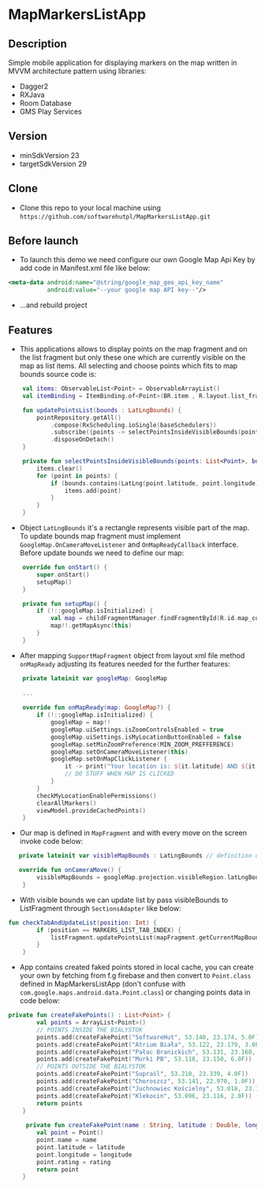 # MapMarkersListApp

## Description
Simple mobile application for displaying markers on the map written in MVVM architecture pattern using libraries:
- Dagger2
- RXJava
- Room Database
- GMS Play Services

## Version
- minSdkVersion 23
- targetSdkVersion 29

## Clone
- Clone this repo to your local machine using `https://github.com/softwarehutpl/MapMarkersListApp.git`

## Before launch

- To launch this demo we need configure our own Google Map Api Key by add code in Manifest.xml file like below:

```xml
<meta-data android:name="@string/google_map_geo_api_key_name"
           android:value="--your google map API key--"/>
```

- ...and rebuild project

## Features
- This applications allows to display points on the map fragment and on the list fragment but only these one which 
are currently visible on the map as list items. All selecting and choose points which fits to map bounds source code is:

```kotlin
    val items: ObservableList<Point> = ObservableArrayList()
    val itemBinding = ItemBinding.of<Point>(BR.item , R.layout.list_fragment_item)

    fun updatePointsList(bounds : LatLngBounds) {
        pointRepository.getAll()
            .compose(RxScheduling.ioSingle(baseSchedulers))
            .subscribe({points -> selectPointsInsideVisibleBounds(points, bounds)}, {error -> Log.e("ERROR", error?.message, error)})
            .disposeOnDetach()
    }

    private fun selectPointsInsideVisibleBounds(points: List<Point>, bounds: LatLngBounds) {
        items.clear()
        for (point in points) {
            if (bounds.contains(LatLng(point.latitude, point.longitude))) {
                items.add(point)
            }
        }
    }
```

- Object `LatLngBounds` it's a rectangle represents visible part of the map. To update bounds map fragment must implement `GoogleMap.OnCameraMoveListener` and  `OnMapReadyCallback` interface. Before update bounds we need to define our map:

```kotlin
    override fun onStart() {
        super.onStart()
        setupMap()
    }

    private fun setupMap() {
        if (!::googleMap.isInitialized) {
            val map = childFragmentManager.findFragmentById(R.id.map_container) as SupportMapFragment?
            map!!.getMapAsync(this)
        }
    }
```
- After mapping `SupportMapFragment` object from layout xml file method `onMapReady` adjusting its features needed for the further features:

```kotlin
    private lateinit var googleMap: GoogleMap
    
    ...
    
    override fun onMapReady(map: GoogleMap?) {
        if (!::googleMap.isInitialized) {
            googleMap = map!!
            googleMap.uiSettings.isZoomControlsEnabled = true
            googleMap.uiSettings.isMyLocationButtonEnabled = false
            googleMap.setMinZoomPreference(MIN_ZOOM_PREFFERENCE)
            googleMap.setOnCameraMoveListener(this)
            googleMap.setOnMapClickListener {
                it -> print("Your location is: ${it.latitude} AND ${it.longitude}")
                // DO STUFF WHEN MAP IS CLICKED
            }
        }
        checkMyLocationEnablePermissions()
        clearAllMarkers()
        viewModel.provideCachedPoints()
    }
```

- Our map is defined in `MapFragment` and with every move on the screen invoke code below:

```kotlin
   private lateinit var visibleMapBounds : LatLngBounds // definition of visible bounds

   override fun onCameraMove() {
        visibleMapBounds = googleMap.projection.visibleRegion.latLngBounds
    }
```
- With visible bounds we can update list by pass visibleBounds to ListFragment through `SectionsAdapter` like below:

```kotlin
fun checkTabAndUpdateList(position: Int) {
        if (position == MARKERS_LIST_TAB_INDEX) {
            listFragment.updatePointsList(mapFragment.getCurrentMapBounds())
        }
    }
```

- App contains created faked points stored in local cache, you can create your own by fetching from f.g firebase and then convert to `Point.class` defined in MapMarkersListApp (don't confuse with `com.google.maps.android.data.Point.class`) or changing points data in code below:

```kotlin
private fun createFakePoints() : List<Point> {
        val points = ArrayList<Point>()
        // POINTS INSIDE THE BIALYSTOK
        points.add(createFakePoint("SoftwareHut", 53.140, 23.174, 5.0F))
        points.add(createFakePoint("Atrium Biała", 53.122, 23.179, 3.0F))
        points.add(createFakePoint("Pałac Branickich", 53.131, 23.168, 4.0F))
        points.add(createFakePoint("Murki PB", 53.118, 23.150, 6.0F))
        // POINTS OUTSIDE THE BIALYSTOK
        points.add(createFakePoint("Supraśl", 53.210, 23.339, 4.0F))
        points.add(createFakePoint("Choroszcz", 53.141, 22.970, 1.0F))
        points.add(createFakePoint("Juchnowiec Kościelny", 53.018, 23.141, 3.0F))
        points.add(createFakePoint("Klekocin", 53.096, 23.116, 2.0F))
        return points
    }
    
     private fun createFakePoint(name : String, latitude : Double, longitude : Double, rating : Float) : Point {
        val point = Point()
        point.name = name
        point.latitude = latitude
        point.longitude = longitude
        point.rating = rating
        return point
    }
```    

